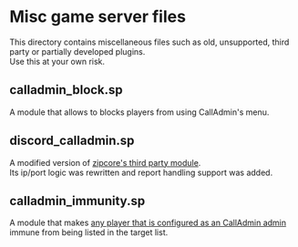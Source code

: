 # Misc game server files
This directory contains miscellaneous files such as old, unsupported, third party or partially developed plugins.  
Use this at your own risk.

## calladmin_block.sp
A module that allows to blocks players from using CallAdmin's menu.

## discord_calladmin.sp
A modified version of [zipcore's third party module](https://forums.alliedmods.net/showthread.php?t=292663).  
Its ip/port logic was rewritten and report handling support was added.

## calladmin_immunity.sp
A module that makes [any player that is configured as an CallAdmin admin](https://github.com/Impact123/CallAdmin/wiki/Configure-Admins) immune from being listed in the target list.